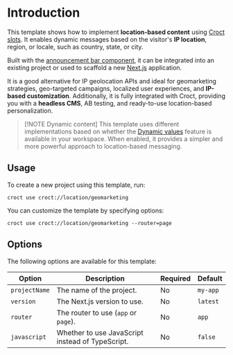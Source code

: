 # Introduction

This template shows how to implement **location-based content**
using [Croct slots](https://docs.croct.com/explanation/slot). It enables dynamic messages based on the visitor's **IP
location**, region, or locale, such as country, state, or city.

Built with the [announcement bar component](https://croct.com/templates/interface/component/announcement-bar), it can be
integrated into an existing project or used to scaffold a new [Next.js](https://nextjs.org/?utm_source=croct)
application.

It is a good alternative for IP geolocation APIs and ideal for geomarketing strategies, geo-targeted campaigns,
localized user experiences, and **IP-based customization**. Additionally, it is fully integrated with Croct, providing
you with a **headless CMS**, AB testing, and ready-to-use location-based personalization.

> [!NOTE Dynamic content]
> This template uses different implementations based on whether the [Dynamic values](https://docs.croct.com/reference/content/definition/introduction#dynamic-values) 
> feature is available in your workspace. 
> When enabled, it provides a simpler and more powerful approach to location-based messaging.

## Usage

To create a new project using this template, run:

```croct-cmd
croct use croct://location/geomarketing
```

You can customize the template by specifying options:

```croct-cmd
croct use croct://location/geomarketing --router=page
```

## Options

The following options are available for this template:

| Option        | Description                                      | Required | Default  |
|---------------|--------------------------------------------------|----------|----------|
| `projectName` | The name of the project.                         | No       | `my-app` |
| `version`     | The Next.js version to use.                      | No       | `latest` |
| `router`      | The router to use (`app` or `page`).             | No       | `app`    |
| `javascript`  | Whether to use JavaScript instead of TypeScript. | No       | `false`  |
